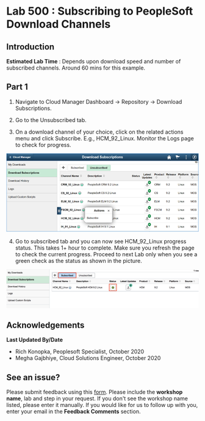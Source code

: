 # Lab 500 : Subscribing to PeopleSoft Download Channels

## Introduction

**Estimated Lab Time** : Depends upon download speed and number of subscribed channels.  Around 60 mins for this example. 

## Part 1

1.	Navigate to Cloud Manager Dashboard -> Repository -> Download Subscriptions.

2.	Go to the Unsubscribed tab.

3.	On a download channel of your choice, click on the related actions menu and click Subscribe. E.g., HCM_92_Linux.
 Monitor the Logs page to check for progress. 

![](./images/1.png "")

4. Go to subscribed tab and you can now see HCM_92_Linux progress status. This takes 1+ hour to complete. Make sure you refresh the page to check the current progress. Proceed to next Lab only when you see a green check as the status as shown in the picture.

![](./images/s.png "")

## Acknowledgements

**Last Updated By/Date**   
- Rich Konopka, Peoplesoft Specialist, October 2020  
- Megha Gajbhiye, Cloud Solutions Engineer, October 2020  

## See an issue?

Please submit feedback using this [form](https://apexapps.oracle.com/pls/apex/f?p=133:1:::::P1_FEEDBACK:1). Please include the **workshop name**, lab and step in your request. If you don't see the workshop name listed, please enter it manually. If you would like for us to follow up with you, enter your email in the **Feedback Comments** section.